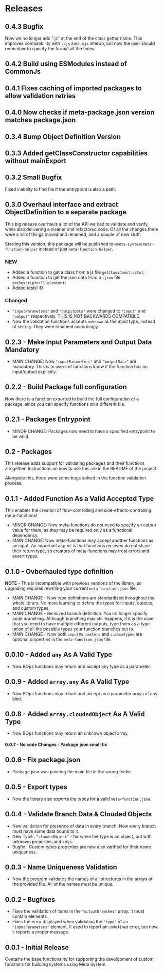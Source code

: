 # Releases
## 0.4.3 Bugfix
Now we no longer add ".js" at the end of the class getter name. This improves compatibility with `.cjs` and `.mjs` interop, but now the user should remember to specify the format all the times.

## 0.4.2 Build using ESModules instead of CommonJs
## 0.4.1 Fixes caching of imported packages to allow validation retries
## 0.4.0 Now checks if meta-package.json version matches package.json
## 0.3.4 Bump Object Definition Version
## 0.3.3 Added getClassConstructor capabilities without mainExport
## 0.3.2 Small Bugfix
Fixed inability to find file if the entrypoint is also a path.

## 0.3.0 Overhaul interface and extract ObjectDefinition to a separate package
This big release overhauls a lot of the API we had to validate and verify, while also delivering a cleaner and refactored code. Of all the changes there were a lot of things moved and renamed, and a couple of new stuff:

Starting this version, this package will be published to `@meta-system/meta-function-helper` instead of just `meta-function-helper`.

### NEW
- Added a function to get a class from a js file `getClassConstructor`;
- Added a function to get the json data from a `.json` file `getDescriptorFileContent`;
- Added tests! :D

### Changed
- `"inputParameters"` and `"outputData"` were changed to `"input"` and `"output"` respectively. THIS IS NOT BACKWARDS COMPATIBLE.
- Now the validation functions accepts `unknown` as the input type, instead of `string`. They were renamed accordingly.

## 0.2.3 - Make Input Parameters and Output Data Mandatory
- MAIN CHANGE: Now `"inputParameters"` and `"outputData"` are mandatory. This is to users of functions know if the function has no input/output explicitly.

## 0.2.2 - Build Package full configuration
Now there is a function exported to build the full configuration of a package, since you can specify functions on a different file.

## 0.2.1 - Packages Entrypoint
- MINOR CHANGE: Packages now need to have a specified entrypoint to be valid.

## 0.2 - Packages
This release adds support for validating packages and their functions altogether. Instructions on how to use this are in the README of the project.

Alongside this, there were some bugs solved in the function validation process.

## 0.1.1 - Added Function As a Valid Accepted Type
This enables the creation of flow-controlling and side-effects-controlling meta-functions!

- MINOR CHANGE: Now meta-functions do not need to specify an output value for them, as they may be required only as a functional dependency.
- MAIN CHANGE: Now meta-functions may accept another functions as an input. An important aspect is that functions recieved do not share their return type, so creators of meta-functions may treat errors and assert types.
## 0.1.0 - Ovberhauled type definition
**NOTE** - This is incompatible with previous versions of the library, so upgrading requires rewriting your current `meta-function.json` file.
- MAIN CHANGE - Now type definitions are standardized throughout the whole library. No more learning to define the types for inputs, outputs, and custom types.
- MAIN CHANGE - Removed branch definition. You no longer specify code branching. Although branching may still happens, if it is the case that you need to have multiple different outputs, type them as a type union of all the possible types your function branches out to.
- MAIN CHANGE - Now both `inputParameters` and `customTypes` are optional properties in the `meta-function.json` file.

## 0.0.10 - Added `any` As A Valid Type
- Now BOps functions may return and accept any type as a parameter.

## 0.0.9 - Added `array.any` As A Valid Type
- Now BOps functions may return and accept as a parameter arays of any kind.

## 0.0.8 - Added `array.cloudedObject` As A Valid Type
- Now BOps functions may return an unknown object array.

#### 0.0.7 - No code Changes - Package.json small fix

## 0.0.6 - Fix package.json
- Package json was pointing the main file in the wrong folder.

## 0.0.5 - Export types
- Now the library also exports the types for a valid `meta-function.json`.

## 0.0.4 - Validate Branch Data & Clouded Objects
- New validation for presence of data in every branch. Now every branch must have some data bound to it.
- New Type : `"cloudedObject"` - for when the type is an object, but with unknown properties and keys.
- Bugfix : Custom types properties are now also verified for their name uniqueness.

## 0.0.3 - Name Uniqueness Validation
- Now the program validates the names of all structures in the arrays of the provided file. All of the names must be unique.

## 0.0.2 - Bugfixes
- Fixes the validation of items in the `"outputBranches"` array. It must contain elements.
- Fixes the error displayed when validating  the `"type"` of an `"inputParameters"` element. It used to report an `undefined` error, but now it reports a proper message.

## 0.0.1 - Initial Release
Contains the base functionality for supporting the development of custom functions for building systems using Meta System.